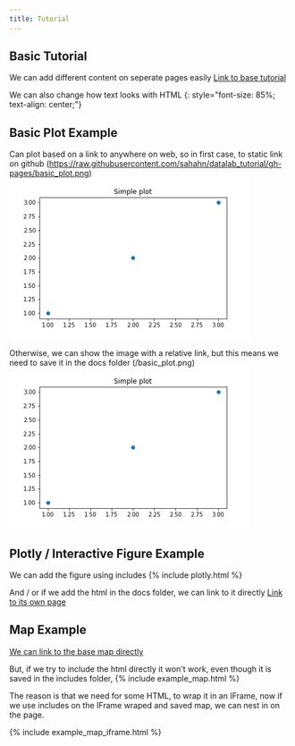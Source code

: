 ```yaml
---
title: Tutorial
---
```


## Basic Tutorial


We can add different content on seperate pages easily
[Link to base tutorial](./original_index.md)


We can also change how text looks with HTML
{: style="font-size: 85%; text-align: center;"}

## Basic Plot Example

Can plot based on a link to anywhere on web, so in first case, to static link on github (https://raw.githubusercontent.com/sahahn/datalab_tutorial/gh-pages/basic_plot.png)
![arbitrary link](https://raw.githubusercontent.com/sahahn/datalab_tutorial/gh-pages/basic_plot.png)

Otherwise, we can show the image with a relative link, but this means we need to save it in the docs folder (/basic_plot.png)
![rel link](./basic_plot.png)

## Plotly / Interactive Figure Example


We can add the figure using includes
{% include plotly.html %}

And / or if we add the html in the docs folder, we can link to it directly
[Link to its own page](./plotly.html)


## Map Example

[We can link to the base map directly](./example_map.html)

But, if we try to include the html directly it won't work, even though it
is saved in the includes folder,
{% include example_map.html %}

The reason is that we need for some HTML, to wrap it in an IFrame, now if 
we use includes on the IFrame wraped and saved map, we can nest in on the page.

{% include example_map_iframe.html %}

